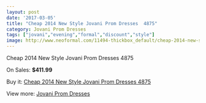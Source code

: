 ```yaml
---
layout: post
date: '2017-03-05'
title: "Cheap 2014 New Style Jovani Prom Dresses  4875"
category: Jovani Prom Dresses
tags: ["jovani","evening","formal","discount","style"]
image: http://www.neoformal.com/11494-thickbox_default/cheap-2014-new-style-jovani-prom-dresses-4875.jpg
---
```

Cheap 2014 New Style Jovani Prom Dresses  4875

On Sales: **$411.99**
<a href="https://www.neoformal.com/en/jovani-prom-dresses-2014/4108-cheap-2014-new-style-jovani-prom-dresses-4875.html"><amp-img layout="responsive" width="600" height="600" src="//www.neoformal.com/11494-thickbox_default/cheap-2014-new-style-jovani-prom-dresses-4875.jpg" alt="Cheap 2014 New Style Jovani Prom Dresses  4875 0" /></a>
<a href="https://www.neoformal.com/en/jovani-prom-dresses-2014/4108-cheap-2014-new-style-jovani-prom-dresses-4875.html"><amp-img layout="responsive" width="600" height="600" src="//www.neoformal.com/11495-thickbox_default/cheap-2014-new-style-jovani-prom-dresses-4875.jpg" alt="Cheap 2014 New Style Jovani Prom Dresses  4875 1" /></a>

Buy it: [Cheap 2014 New Style Jovani Prom Dresses  4875](https://www.neoformal.com/en/jovani-prom-dresses-2014/4108-cheap-2014-new-style-jovani-prom-dresses-4875.html "Cheap 2014 New Style Jovani Prom Dresses  4875")

View more: [Jovani Prom Dresses](https://www.neoformal.com/en/53-jovani-prom-dresses-2014 "Jovani Prom Dresses")